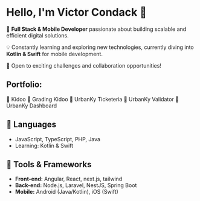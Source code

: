 # Hello, I'm Victor Condack 👋  

🚀 **Full Stack & Mobile Developer** passionate about building scalable and efficient digital solutions.  

💡 Constantly learning and exploring new technologies, currently diving into **Kotlin & Swift** for mobile development.  

🤝 Open to exciting challenges and collaboration opportunities!  

## Portfolio:
🔗 Kidoo
🔗 Grading Kidoo
📱 UrbanKy Ticketeria
📱 UrbanKy Validator
📱 UrbanKy Dashboard

## 🦄 Languages  
- JavaScript, TypeScript, PHP, Java  
- Learning: Kotlin & Swift  

## 💼 Tools & Frameworks  
- **Front-end:** Angular, React, next.js, tailwind  
- **Back-end:** Node.js, Laravel, NestJS, Spring Boot  
- **Mobile:** Android (Java/Kotlin), iOS (Swift)  

